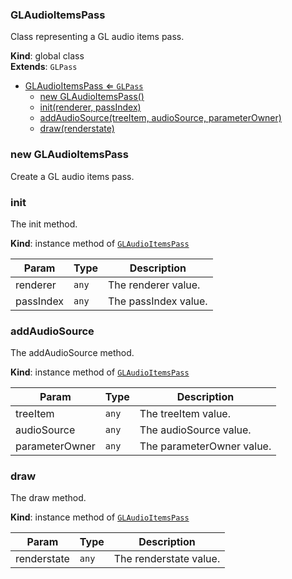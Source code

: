 <a name="GLAudioItemsPass"></a>

### GLAudioItemsPass 
Class representing a GL audio items pass.

**Kind**: global class  
**Extends**: <code>GLPass</code>  

* [GLAudioItemsPass ⇐ <code>GLPass</code>](#GLAudioItemsPass)
    * [new GLAudioItemsPass()](#new-GLAudioItemsPass)
    * [init(renderer, passIndex)](#init)
    * [addAudioSource(treeItem, audioSource, parameterOwner)](#addAudioSource)
    * [draw(renderstate)](#draw)

<a name="new_GLAudioItemsPass_new"></a>

### new GLAudioItemsPass
Create a GL audio items pass.

<a name="GLAudioItemsPass+init"></a>

### init
The init method.

**Kind**: instance method of [<code>GLAudioItemsPass</code>](#GLAudioItemsPass)  

| Param | Type | Description |
| --- | --- | --- |
| renderer | <code>any</code> | The renderer value. |
| passIndex | <code>any</code> | The passIndex value. |

<a name="GLAudioItemsPass+addAudioSource"></a>

### addAudioSource
The addAudioSource method.

**Kind**: instance method of [<code>GLAudioItemsPass</code>](#GLAudioItemsPass)  

| Param | Type | Description |
| --- | --- | --- |
| treeItem | <code>any</code> | The treeItem value. |
| audioSource | <code>any</code> | The audioSource value. |
| parameterOwner | <code>any</code> | The parameterOwner value. |

<a name="GLAudioItemsPass+draw"></a>

### draw
The draw method.

**Kind**: instance method of [<code>GLAudioItemsPass</code>](#GLAudioItemsPass)  

| Param | Type | Description |
| --- | --- | --- |
| renderstate | <code>any</code> | The renderstate value. |

